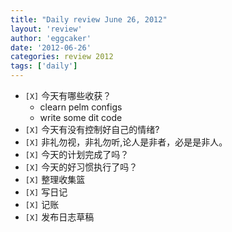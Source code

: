 ```yaml
---
title: "Daily review June 26, 2012" 
layout: 'review'
author: 'eggcaker'
date: '2012-06-26'
categories: review 2012
tags: ['daily']
---
```



  * `[X]` 今天有哪些收获？ 
    * clearn pelm configs 
    * write some dit code 
  * `[X]` 今天有没有控制好自己的情绪? 
  * `[X]` 非礼勿视，非礼勿听,论人是非者，必是是非人。 
  * `[X]` 今天的计划完成了吗？ 
  * `[X]` 今天的好习惯执行了吗？ 
  * `[X]` 整理收集篮 
  * `[X]` 写日记 
  * `[X]` 记账 
  * `[X]` 发布日志草稿 

